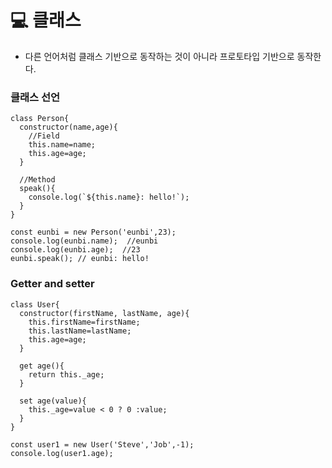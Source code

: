 # 💻 클래스 
- 다른 언어처럼 클래스 기반으로 동작하는 것이 아니라 프로토타입 기반으로 동작한다.

### 클래스 선언

```
class Person{
  constructor(name,age){
    //Field
    this.name=name;
    this.age=age;
  }

  //Method
  speak(){
    console.log(`${this.name}: hello!`);
  }
}

const eunbi = new Person('eunbi',23);
console.log(eunbi.name);  //eunbi
console.log(eunbi.age);  //23
eunbi.speak(); // eunbi: hello!
```

### Getter and setter
```
class User{
  constructor(firstName, lastName, age){
    this.firstName=firstName;
    this.lastName=lastName;
    this.age=age;
  }

  get age(){
    return this._age;
  }

  set age(value){
    this._age=value < 0 ? 0 :value;
  }
}

const user1 = new User('Steve','Job',-1);
console.log(user1.age);
```
